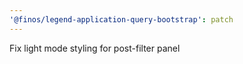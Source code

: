 ```yaml
---
'@finos/legend-application-query-bootstrap': patch
---
```


Fix light mode styling for post-filter panel
